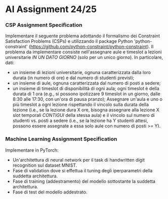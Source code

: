 # AI Assignment 24/25
### CSP Assignment Specification
Implementare il seguente problema adottando il formalismo dei Constraint Satisfaction Problems (CSPs) e utilizzando il package Python 'python-constraint' (https://github.com/python-constraint/python-constraint).
Il problema da implementare consiste nell'assegnare aule e timeslot a lezioni universitarie *IN UN DATO GIORNO* (solo per un unico giorno).
In particolare, dati:
 - un insieme di lezioni universitarie, ognuna caratterizzata dalla loro durata (in numero di ore) e dal numero di studenti previsti;
 - un insieme di aule, ognuna caratterizzata dal numero di posti a sedere;
 - un insieme di timeslot di disponibilità di ogni aula; ogni timeslot è della durata di 1 ora (e.g., si possono ipotizzare 9 timeslot in un giorno, dalle 8:30 alle 17:30, con un'ora di pausa pranzo);
Assegnare un'aula e uno o più timeslot a ogni lezione rispettando il vincolo sulla durata della lezione (i.e., se la lezione dura X ore, bisogna assegnare alla lezione X slot temporali *CONTIGUI* della stessa aula) e il vincolo sul numero di studenti vs. posti a sedere (i.e., se la lezione ha Y studenti attesi, possono essere assegnate a essa solo aule con numero di posti >= Y).

### Machine Learning Assignment Specification
Implementare in PyTorch:
 - Un'architettura di neural network per il task di handwritten digit recognition sul dataset MNIST.
 - Fase di validation dove si effettua il tuning degli iperparametri della suddetta architettura.
 - Fase di training (addestramento) del modello sottostante la suddetta architettura.
 - Fase di test del modello addestrato.
